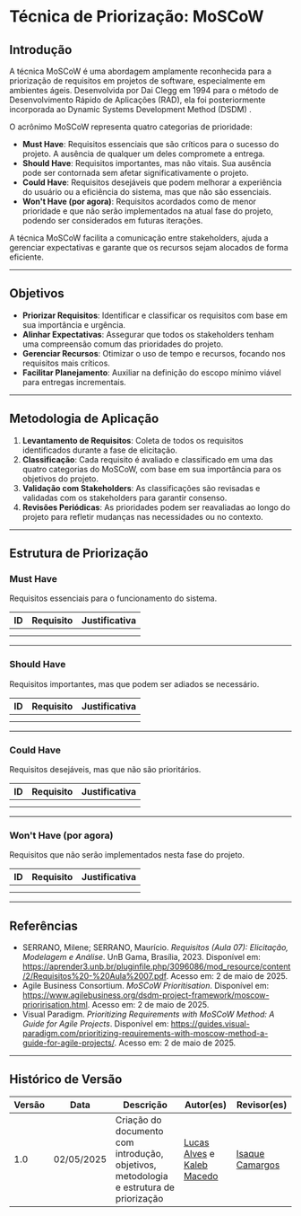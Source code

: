 # Técnica de Priorização: MoSCoW

## Introdução

A técnica MoSCoW é uma abordagem amplamente reconhecida para a priorização de requisitos em projetos de software, especialmente em ambientes ágeis. Desenvolvida por Dai Clegg em 1994 para o método de Desenvolvimento Rápido de Aplicações (RAD), ela foi posteriormente incorporada ao Dynamic Systems Development Method (DSDM) .

O acrônimo MoSCoW representa quatro categorias de prioridade:

- **Must Have**: Requisitos essenciais que são críticos para o sucesso do projeto. A ausência de qualquer um deles compromete a entrega.
- **Should Have**: Requisitos importantes, mas não vitais. Sua ausência pode ser contornada sem afetar significativamente o projeto.
- **Could Have**: Requisitos desejáveis que podem melhorar a experiência do usuário ou a eficiência do sistema, mas que não são essenciais.
- **Won't Have (por agora)**: Requisitos acordados como de menor prioridade e que não serão implementados na atual fase do projeto, podendo ser considerados em futuras iterações.

A técnica MoSCoW facilita a comunicação entre stakeholders, ajuda a gerenciar expectativas e garante que os recursos sejam alocados de forma eficiente.

---

## Objetivos

- **Priorizar Requisitos**: Identificar e classificar os requisitos com base em sua importância e urgência.
- **Alinhar Expectativas**: Assegurar que todos os stakeholders tenham uma compreensão comum das prioridades do projeto.
- **Gerenciar Recursos**: Otimizar o uso de tempo e recursos, focando nos requisitos mais críticos.
- **Facilitar Planejamento**: Auxiliar na definição do escopo mínimo viável para entregas incrementais.

---

## Metodologia de Aplicação

1. **Levantamento de Requisitos**: Coleta de todos os requisitos identificados durante a fase de elicitação.
2. **Classificação**: Cada requisito é avaliado e classificado em uma das quatro categorias do MoSCoW, com base em sua importância para os objetivos do projeto.
3. **Validação com Stakeholders**: As classificações são revisadas e validadas com os stakeholders para garantir consenso.
4. **Revisões Periódicas**: As prioridades podem ser reavaliadas ao longo do projeto para refletir mudanças nas necessidades ou no contexto.

---

## Estrutura de Priorização

### Must Have
Requisitos essenciais para o funcionamento do sistema.

| ID  | Requisito                         | Justificativa                                           |
|-----|-----------------------------------|---------------------------------------------------------|
|  |  |  |
|  |  |  |

---

### Should Have
Requisitos importantes, mas que podem ser adiados se necessário.

| ID  | Requisito                         | Justificativa                                           |
|-----|-----------------------------------|---------------------------------------------------------|
|  |  |  |
|  |  |  |

---

### Could Have
Requisitos desejáveis, mas que não são prioritários.

| ID  | Requisito                         | Justificativa                                           |
|-----|-----------------------------------|---------------------------------------------------------|
|  |  |  |
|  |  |  |

---

### Won't Have (por agora)
Requisitos que não serão implementados nesta fase do projeto.

| ID  | Requisito                         | Justificativa                                           |
|-----|-----------------------------------|---------------------------------------------------------|
|  |  |  |
|  |  |  |

---

## Referências

- SERRANO, Milene; SERRANO, Maurício. *Requisitos (Aula 07): Elicitação, Modelagem e Análise*. UnB Gama, Brasília, 2023. Disponível em: https://aprender3.unb.br/pluginfile.php/3096086/mod_resource/content/2/Requisitos%20-%20Aula%2007.pdf. Acesso em: 2 de maio de 2025.
- Agile Business Consortium. *MoSCoW Prioritisation*. Disponível em: https://www.agilebusiness.org/dsdm-project-framework/moscow-prioririsation.html. Acesso em: 2 de maio de 2025.
- Visual Paradigm. *Prioritizing Requirements with MoSCoW Method: A Guide for Agile Projects*. Disponível em: https://guides.visual-paradigm.com/prioritizing-requirements-with-moscow-method-a-guide-for-agile-projects/. Acesso em: 2 de maio de 2025.

---

## Histórico de Versão

| Versão | Data       | Descrição                                      | Autor(es)                                   | Revisor(es) |
|--------|------------|------------------------------------------------|---------------------------------------------|-------------|
| 1.0    | 02/05/2025 | Criação do documento com introdução, objetivos, metodologia e estrutura de priorização | [Lucas Alves](https://github.com/LucasAlves71) e [Kaleb Macedo](https://github.com/kalebmacedo) | [Isaque Camargos](https://github.com/isaqzin) |
